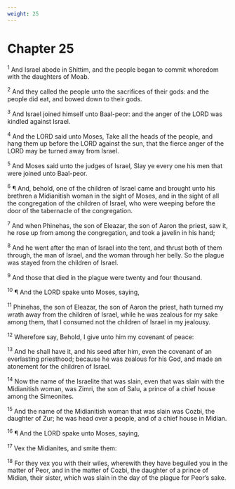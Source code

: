 ```yaml
---
weight: 25
---
```


# Chapter 25

<sup>1</sup> And Israel abode in Shittim, and the people began to commit whoredom with the daughters of Moab. 

<sup>2</sup> And they called the people unto the sacrifices of their gods: and the people did eat, and bowed down to their gods. 

<sup>3</sup> And Israel joined himself unto Baal-peor: and the anger of the LORD was kindled against Israel. 

<sup>4</sup> And the LORD said unto Moses, Take all the heads of the people, and hang them up before the LORD against the sun, that the fierce anger of the LORD may be turned away from Israel. 

<sup>5</sup> And Moses said unto the judges of Israel, Slay ye every one his men that were joined unto Baal-peor. 

<sup>6</sup> ¶ And, behold, one of the children of Israel came and brought unto his brethren a Midianitish woman in the sight of Moses, and in the sight of all the congregation of the children of Israel, who were weeping before the door of the tabernacle of the congregation. 

<sup>7</sup> And when Phinehas, the son of Eleazar, the son of Aaron the priest, saw it, he rose up from among the congregation, and took a javelin in his hand; 

<sup>8</sup> And he went after the man of Israel into the tent, and thrust both of them through, the man of Israel, and the woman through her belly. So the plague was stayed from the children of Israel. 

<sup>9</sup> And those that died in the plague were twenty and four thousand. 

<sup>10</sup> ¶ And the LORD spake unto Moses, saying, 

<sup>11</sup> Phinehas, the son of Eleazar, the son of Aaron the priest, hath turned my wrath away from the children of Israel, while he was zealous for my sake among them, that I consumed not the children of Israel in my jealousy. 

<sup>12</sup> Wherefore say, Behold, I give unto him my covenant of peace: 

<sup>13</sup> And he shall have it, and his seed after him, even the covenant of an everlasting priesthood; because he was zealous for his God, and made an atonement for the children of Israel. 

<sup>14</sup> Now the name of the Israelite that was slain, even that was slain with the Midianitish woman, was Zimri, the son of Salu, a prince of a chief house among the Simeonites. 

<sup>15</sup> And the name of the Midianitish woman that was slain was Cozbi, the daughter of Zur; he was head over a people, and of a chief house in Midian. 

<sup>16</sup> ¶ And the LORD spake unto Moses, saying, 

<sup>17</sup> Vex the Midianites, and smite them: 

<sup>18</sup> For they vex you with their wiles, wherewith they have beguiled you in the matter of Peor, and in the matter of Cozbi, the daughter of a prince of Midian, their sister, which was slain in the day of the plague for Peor’s sake. 


